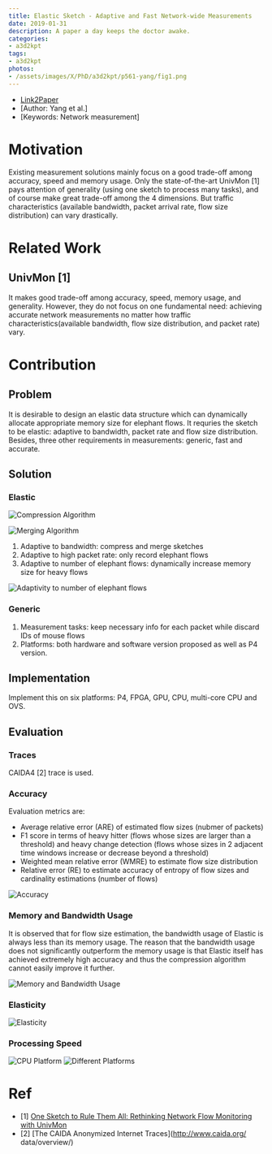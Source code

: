 ```yaml
---
title: Elastic Sketch - Adaptive and Fast Network-wide Measurements
date: 2019-01-31
description: A paper a day keeps the doctor awake.
categories:
- a3d2kpt
tags:
- a3d2kpt
photos:
- /assets/images/X/PhD/a3d2kpt/p561-yang/fig1.png
---
```


* [Link2Paper](https://qmro.qmul.ac.uk/xmlui/bitstream/handle/123456789/43547/Uhlig%20Elastic%20Sketch%20Adaptive%202018%20Accepted.pdf?sequence=1)
* [Author: Yang et al.] 
* [Keywords: Network measurement]

# Motivation

Existing measurement solutions mainly focus on a good trade-off among accuracy, speed and memory usage. Only the state-of-the-art UnivMon \[1\] pays attention of generality (using one sketch to process many tasks), and of course make great trade-off among the 4 dimensions. But traffic characteristics (available bandwidth, packet arrival rate, flow size distribution) can vary drastically.

# Related Work

## UnivMon \[1\]

It makes good trade-off among accuracy, speed, memory usage, and generality. However, they do not focus on one fundamental need: achieving accurate network measurements no matter how traffic characteristics(available bandwidth, flow size distribution, and packet rate) vary.

# Contribution

## Problem

It is desirable to design an elastic data structure which can dynamically allocate appropriate memory size for elephant flows. It requries the sketch to be elastic: adaptive to bandwidth, packet rate and flow size distribution. Besides, three other requirements in measurements: generic, fast and accurate.

## Solution

### Elastic

![Compression Algorithm](/assets/images/X/PhD/a3d2kpt/p561-yang/fig2.png)

![Merging Algorithm](/assets/images/X/PhD/a3d2kpt/p561-yang/fig4.png)

1. Adaptive to bandwidth: compress and merge sketches
2. Adaptive to high packet rate: only record elephant flows
3. Adaptive to number of elephant flows: dynamically increase memory size for heavy flows

![Adaptivity to number of elephant flows](/assets/images/X/PhD/a3d2kpt/p561-yang/fig5.png)

### Generic

1. Measurement tasks: keep necessary info for each packet while discard IDs of mouse flows
2. Platforms: both hardware and software version proposed as well as P4 version.

## Implementation

Implement this on six platforms: P4, FPGA, GPU, CPU, multi-core CPU and OVS.

## Evaluation

### Traces

CAIDA4 \[2\] trace is used.

### Accuracy 

Evaluation metrics are:

- Average relative error (ARE) of estimated flow sizes (nubmer of packets)
- F1 score in terms of heavy hitter (flows whose sizes are larger than a threshold) and heavy change detection (flows whose sizes in 2 adjacent time windows increase or decrease beyond a threshold)
- Weighted mean relative error (WMRE) to estimate flow size distribution
- Relative error (RE) to estimate accuracy of entropy of flow sizes and cardinality estimations (number of flows)

![Accuracy](/assets/images/X/PhD/a3d2kpt/p561-yang/fig9.png)

### Memory and Bandwidth Usage

It is observed that for flow size estimation, the bandwidth usage of Elastic is always less than its memory usage. The reason that the bandwidth usage does not significantly outperform the memory usage is that Elastic itself has achieved extremely high accuracy and thus the compression algorithm cannot easily improve it further.

![Memory and Bandwidth Usage](/assets/images/X/PhD/a3d2kpt/p561-yang/fig11.png)

### Elasticity

![Elasticity](/assets/images/X/PhD/a3d2kpt/p561-yang/fig15.png)

### Processing Speed

![CPU Platform](/assets/images/X/PhD/a3d2kpt/p561-yang/fig17.png)
![Different Platforms](/assets/images/X/PhD/a3d2kpt/p561-yang/fig19.png)

# Ref

- \[1\] [One Sketch to Rule Them All: Rethinking Network Flow Monitoring with UnivMon](http://users.ece.cmu.edu/~vsekar/papers/sigcomm16_univmon.pdf)
- \[2\] [The CAIDA Anonymized Internet Traces](http://www.caida.org/ data/overview/)